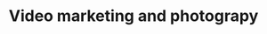 ---
layout: video
rel: /services/multimedia
highlight: /services/multimedia/highlight
parent: /home
title: Video marketing and photograpy
description: Video production and photography that can attract many new clients.
header: compact
video: http://www.youtube.com/embed/6lttFwY5MUo
bullets:
  - /services/multimedia/concept
  - /services/multimedia/video
  - /services/multimedia/photography
---